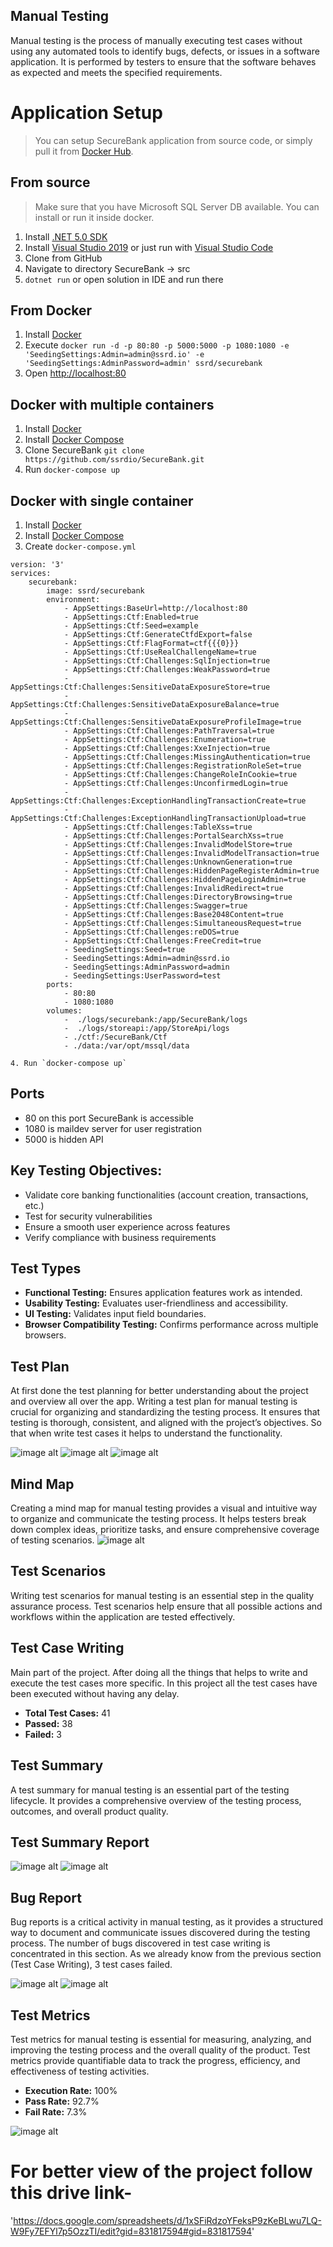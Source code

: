 ## Manual Testing
Manual testing is the process of manually executing test cases without using any automated tools to identify bugs, defects, or issues in a software application. It is performed by testers to ensure that the software behaves as expected and meets the specified requirements.






# Application Setup
> You can setup SecureBank application from source code, or simply pull it from [Docker Hub](https://hub.docker.com/r/ssrd/securebank).


## From source
> Make sure that you have Microsoft SQL Server DB available. You can install or run it inside docker.

1. Install [.NET 5.0 SDK](https://dotnet.microsoft.com/download/dotnet/5.0)
2. Install [Visual Studio 2019](https://visualstudio.microsoft.com/downloads/) or just run with  [Visual Studio Code](https://code.visualstudio.com/download)
3. Clone from GitHub
4. Navigate to directory SecureBank -> src
5. `dotnet run` or open solution in IDE and run there 


## From Docker
1. Install [Docker](https://docs.docker.com/get-docker/)
2. Execute `docker run -d -p 80:80 -p 5000:5000 -p 1080:1080 -e 'SeedingSettings:Admin=admin@ssrd.io' -e 'SeedingSettings:AdminPassword=admin' ssrd/securebank`
3. Open [http://localhost:80](http://localhost:80)

## Docker with multiple containers
1. Install [Docker](https://docs.docker.com/get-docker/)
2. Install [Docker Compose](https://docs.docker.com/compose/install/)
3. Clone SecureBank `git clone https://github.com/ssrdio/SecureBank.git`
4. Run `docker-compose up`

## Docker with single container
1. Install [Docker](https://docs.docker.com/get-docker/)
2. Install [Docker Compose](https://docs.docker.com/compose/install/)
3. Create `docker-compose.yml`
```
version: '3'
services:
    securebank:
        image: ssrd/securebank
        environment: 
            - AppSettings:BaseUrl=http://localhost:80
            - AppSettings:Ctf:Enabled=true
            - AppSettings:Ctf:Seed=example
            - AppSettings:Ctf:GenerateCtfdExport=false
            - AppSettings:Ctf:FlagFormat=ctf{{{0}}}
            - AppSettings:Ctf:UseRealChallengeName=true
            - AppSettings:Ctf:Challenges:SqlInjection=true
            - AppSettings:Ctf:Challenges:WeakPassword=true
            - AppSettings:Ctf:Challenges:SensitiveDataExposureStore=true
            - AppSettings:Ctf:Challenges:SensitiveDataExposureBalance=true
            - AppSettings:Ctf:Challenges:SensitiveDataExposureProfileImage=true
            - AppSettings:Ctf:Challenges:PathTraversal=true
            - AppSettings:Ctf:Challenges:Enumeration=true
            - AppSettings:Ctf:Challenges:XxeInjection=true
            - AppSettings:Ctf:Challenges:MissingAuthentication=true
            - AppSettings:Ctf:Challenges:RegistrationRoleSet=true
            - AppSettings:Ctf:Challenges:ChangeRoleInCookie=true
            - AppSettings:Ctf:Challenges:UnconfirmedLogin=true
            - AppSettings:Ctf:Challenges:ExceptionHandlingTransactionCreate=true
            - AppSettings:Ctf:Challenges:ExceptionHandlingTransactionUpload=true
            - AppSettings:Ctf:Challenges:TableXss=true
            - AppSettings:Ctf:Challenges:PortalSearchXss=true
            - AppSettings:Ctf:Challenges:InvalidModelStore=true
            - AppSettings:Ctf:Challenges:InvalidModelTransaction=true
            - AppSettings:Ctf:Challenges:UnknownGeneration=true
            - AppSettings:Ctf:Challenges:HiddenPageRegisterAdmin=true
            - AppSettings:Ctf:Challenges:HiddenPageLoginAdmin=true
            - AppSettings:Ctf:Challenges:InvalidRedirect=true
            - AppSettings:Ctf:Challenges:DirectoryBrowsing=true
            - AppSettings:Ctf:Challenges:Swagger=true
            - AppSettings:Ctf:Challenges:Base2048Content=true
            - AppSettings:Ctf:Challenges:SimultaneousRequest=true
            - AppSettings:Ctf:Challenges:reDOS=true
            - AppSettings:Ctf:Challenges:FreeCredit=true
            - SeedingSettings:Seed=true
            - SeedingSettings:Admin=admin@ssrd.io
            - SeedingSettings:AdminPassword=admin
            - SeedingSettings:UserPassword=test
        ports: 
            - 80:80
            - 1080:1080
        volumes: 
            -  ./logs/securebank:/app/SecureBank/logs
            -  ./logs/storeapi:/app/StoreApi/logs
            - ./ctf:/SecureBank/Ctf
            - ./data:/var/opt/mssql/data
```
    4. Run `docker-compose up`



## Ports 
- 80 on this port SecureBank is accessible 
- 1080 is maildev server for user registration
- 5000 is hidden API

## Key Testing Objectives:
- Validate core banking functionalities (account creation, transactions, etc.)
- Test for security vulnerabilities
- Ensure a smooth user experience across features
- Verify compliance with business requirements


## Test Types
- **Functional Testing:** Ensures application features work as intended.  
- **Usability Testing:** Evaluates user-friendliness and accessibility.  
- **UI Testing:** Validates input field boundaries.  
- **Browser Compatibility Testing:** Confirms performance across multiple browsers.

## Test Plan
 At first done the test planning for better understanding about the project and overview all over the app. Writing a test plan for manual testing is crucial for organizing and 
 standardizing the testing process. It ensures that testing is thorough, consistent, and aligned with the project’s objectives.  So that when write test cases it helps to understand 
 the functionality.

 
 ![image alt](https://github.com/Nowshin14/Testcase-and-BugReport-SecureBank-Project/blob/12f05f0c334a5231277eda0d6c450bef19dc4489/Project_images/TestPlan_1.png)
 ![image alt](https://github.com/Nowshin14/Testcase-and-BugReport-SecureBank-Project/blob/12f05f0c334a5231277eda0d6c450bef19dc4489/Project_images/TestPlan_2.png)
 ![image alt](https://github.com/Nowshin14/Testcase-and-BugReport-SecureBank-Project/blob/12f05f0c334a5231277eda0d6c450bef19dc4489/Project_images/TestPlan_3.png)
 

## Mind Map
 Creating a mind map for manual testing provides a visual and intuitive way to organize and communicate the testing process. It helps testers break down complex ideas, prioritize 
 tasks, and ensure comprehensive coverage of testing scenarios.
![image alt](https://github.com/Nowshin14/Testcase-and-BugReport-SecureBank-Project/blob/bb54470543b438ce1b0acc73127531b05c967260/MindMap-SecureBank.png)

## Test Scenarios
Writing test scenarios for manual testing is an essential step in the quality assurance process. Test scenarios help ensure that all possible actions and workflows within the application are tested effectively.

## Test Case Writing
Main part of the project. After doing all the things that helps to write and execute the test cases more specific. In this project all the test cases have been executed without having any delay. 
- **Total Test Cases:** 41 
- **Passed:** 38  
- **Failed:** 3

## Test Summary
A test summary for manual testing is an essential part of the testing lifecycle. It provides a comprehensive overview of the testing process, outcomes, and overall product quality.

## Test Summary Report
![image alt](https://github.com/Nowshin14/Testcase-and-BugReport-SecureBank-Project/blob/c3aa9103d554bdd84db61e526e83d95b957f037b/Project_images/TestCaseReport_1.png)
![image alt](https://github.com/Nowshin14/Testcase-and-BugReport-SecureBank-Project/blob/c3aa9103d554bdd84db61e526e83d95b957f037b/Project_images/TestcaseReport_2.png)
 


## Bug Report
Bug reports is a critical activity in manual testing, as it provides a structured way to document and communicate issues discovered during the testing process. The number of bugs discovered in test case writing is concentrated in this section. As we already know from the previous section (Test Case Writing), 3 test cases failed. 

![image alt](https://github.com/Nowshin14/Testcase-and-BugReport-SecureBank-Project/blob/12f05f0c334a5231277eda0d6c450bef19dc4489/Project_images/BugReport_Sl01.png)
![image alt](https://github.com/Nowshin14/Testcase-and-BugReport-SecureBank-Project/blob/12f05f0c334a5231277eda0d6c450bef19dc4489/Project_images/BugReport_Sl02%2C03.png)


## Test Metrics
Test metrics for manual testing is essential for measuring, analyzing, and improving the testing process and the overall quality of the product. Test metrics provide quantifiable data to track the progress, efficiency, and effectiveness of testing activities.
- **Execution Rate:** 100%  
- **Pass Rate:** 92.7%  
- **Fail Rate:** 7.3%

![image alt](https://github.com/Nowshin14/Testcase-and-BugReport-SecureBank-Project/blob/c3aa9103d554bdd84db61e526e83d95b957f037b/Project_images/TestMetrics.png)

# For better view of the project follow this drive link-
'https://docs.google.com/spreadsheets/d/1xSFiRdzoYFeksP9zKeBLwu7LQ-W9Fy7EFYl7p5OzzTI/edit?gid=831817594#gid=831817594'
